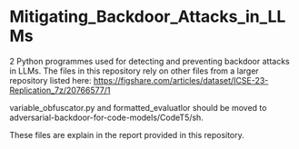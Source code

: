 # Mitigating_Backdoor_Attacks_in_LLMs
2 Python programmes used for detecting and preventing backdoor attacks in LLMs.
The files in this repository rely on other files from a larger repository listed here: https://figshare.com/articles/dataset/ICSE-23-Replication_7z/20766577/1

variable_obfuscator.py and formatted_evaluatlor should be moved to adversarial-backdoor-for-code-models/CodeT5/sh.

These files are explain in the report provided in this repository.
